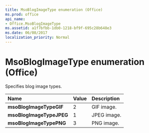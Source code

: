 ```yaml
---
title: MsoBlogImageType enumeration (Office)
ms.prod: office
api_name:
- Office.MsoBlogImageType
ms.assetid: a1f7bfbb-1db0-1218-bf9f-695c28b648e3
ms.date: 06/08/2017
localization_priority: Normal
---
```



# MsoBlogImageType enumeration (Office)

Specifies blog image types.



|Name|Value|Description|
|:-----|:-----|:-----|
|**msoBlogImageTypeGIF**|2|GIF image.|
|**msoBlogImageTypeJPEG**|1|JPEG image.|
|**msoBlogImageTypePNG**|3|PNG image.|

